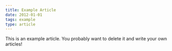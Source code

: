 ```yaml
---
title: Example Article
date: 2012-01-01
tags: example
type: article
---
```


This is an example article. You probably want to delete it and write your own articles!
